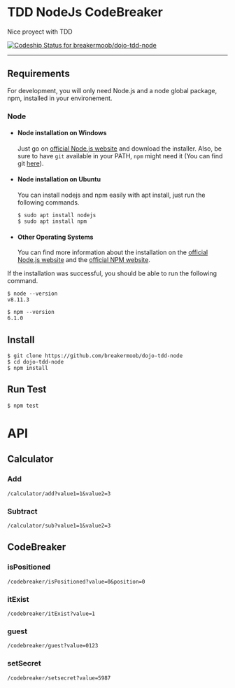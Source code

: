 # TDD NodeJs CodeBreaker

Nice proyect with TDD

[![Codeship Status for breakermoob/dojo-tdd-node](https://app.codeship.com/projects/d028f600-7f3c-0138-71e3-068c0ce045b2/status?branch=master)](https://app.codeship.com/projects/397456)

---
## Requirements

For development, you will only need Node.js and a node global package, npm, installed in your environement.

### Node
- #### Node installation on Windows

  Just go on [official Node.js website](https://nodejs.org/) and download the installer.
Also, be sure to have `git` available in your PATH, `npm` might need it (You can find git [here](https://git-scm.com/)).

- #### Node installation on Ubuntu

  You can install nodejs and npm easily with apt install, just run the following commands.

      $ sudo apt install nodejs
      $ sudo apt install npm

- #### Other Operating Systems
  You can find more information about the installation on the [official Node.js website](https://nodejs.org/) and the [official NPM website](https://npmjs.org/).

If the installation was successful, you should be able to run the following command.

    $ node --version
    v8.11.3

    $ npm --version
    6.1.0


## Install

    $ git clone https://github.com/breakermoob/dojo-tdd-node
    $ cd dojo-tdd-node
    $ npm install

## Run Test

    $ npm test

# API

## Calculator

### Add
    /calculator/add?value1=1&value2=3

### Subtract
    /calculator/sub?value1=1&value2=3

## CodeBreaker

### isPositioned
    /codebreaker/isPositioned?value=0&position=0

### itExist
    /codebreaker/itExist?value=1

### guest
    /codebreaker/guest?value=0123

### setSecret
    /codebreaker/setsecret?value=5987
